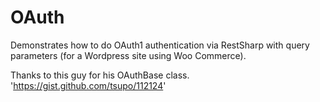 # OAuth
Demonstrates how to do OAuth1 authentication via RestSharp with query parameters (for a Wordpress site using Woo Commerce). 


Thanks to this guy for his OAuthBase class. 'https://gist.github.com/tsupo/112124'
